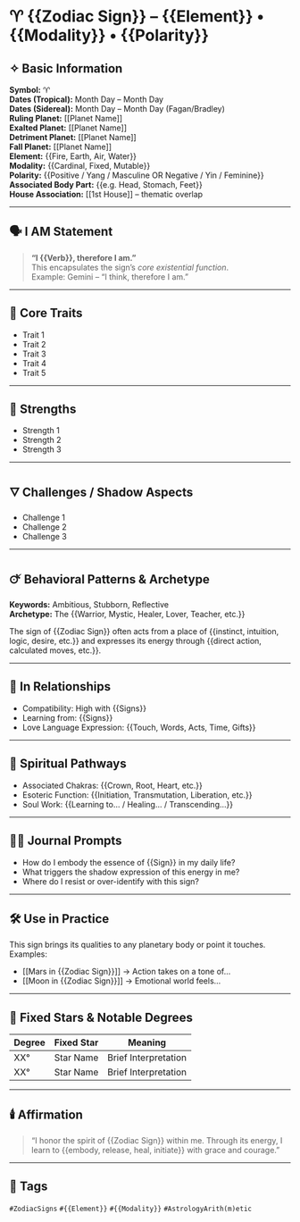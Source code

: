 # ♈ {{Zodiac Sign}} – {{Element}} • {{Modality}} • {{Polarity}}

## ✧ Basic Information
**Symbol:** ♈  
**Dates (Tropical):** Month Day – Month Day  
**Dates (Sidereal):** Month Day – Month Day (Fagan/Bradley)  
**Ruling Planet:** [[Planet Name]]  
**Exalted Planet:** [[Planet Name]]  
**Detriment Planet:** [[Planet Name]]  
**Fall Planet:** [[Planet Name]]  
**Element:** {{Fire, Earth, Air, Water}}  
**Modality:** {{Cardinal, Fixed, Mutable}}  
**Polarity:** {{Positive / Yang / Masculine OR Negative / Yin / Feminine}}  
**Associated Body Part:** {{e.g. Head, Stomach, Feet}}  
**House Association:** [[1st House]] – thematic overlap

---

## 🗣️ I AM Statement

> **“I {{Verb}}, therefore I am.”**  
> This encapsulates the sign’s *core existential function*.  
> Example: Gemini – “I think, therefore I am.”

---

## 🔑 Core Traits

- Trait 1  
- Trait 2  
- Trait 3  
- Trait 4  
- Trait 5

---

## 🌿 Strengths

- Strength 1  
- Strength 2  
- Strength 3

---

## 🜄 Challenges / Shadow Aspects

- Challenge 1  
- Challenge 2  
- Challenge 3

---

## 🜚 Behavioral Patterns & Archetype

**Keywords:** Ambitious, Stubborn, Reflective  
**Archetype:** The {{Warrior, Mystic, Healer, Lover, Teacher, etc.}}

The sign of {{Zodiac Sign}} often acts from a place of {{instinct, intuition, logic, desire, etc.}} and expresses its energy through {{direct action, calculated moves, etc.}}.

---

## 🌌 In Relationships

- Compatibility: High with {{Signs}}  
- Learning from: {{Signs}}  
- Love Language Expression: {{Touch, Words, Acts, Time, Gifts}}

---

## 🪷 Spiritual Pathways

- Associated Chakras: {{Crown, Root, Heart, etc.}}  
- Esoteric Function: {{Initiation, Transmutation, Liberation, etc.}}  
- Soul Work: {{Learning to… / Healing… / Transcending…}}  

---

## ✍🏼 Journal Prompts

- How do I embody the essence of {{Sign}} in my daily life?  
- What triggers the shadow expression of this energy in me?  
- Where do I resist or over-identify with this sign?

---

## 🛠️ Use in Practice

This sign brings its qualities to any planetary body or point it touches.  
Examples:

- [[Mars in {{Zodiac Sign}}]] → Action takes on a tone of…  
- [[Moon in {{Zodiac Sign}}]] → Emotional world feels…

---

## 🌠 Fixed Stars & Notable Degrees

| Degree | Fixed Star | Meaning |
|--------|------------|---------|
| XX°    | Star Name  | Brief Interpretation |
| XX°    | Star Name  | Brief Interpretation |

---

## 🕯️ Affirmation

> “I honor the spirit of {{Zodiac Sign}} within me. Through its energy, I learn to {{embody, release, heal, initiate}} with grace and courage.”

---

## 🔖 Tags
`#ZodiacSigns` `#{{Element}}` `#{{Modality}}` `#AstrologyArith(m)etic`